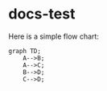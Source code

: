 # docs-test

Here is a simple flow chart:

```mermaid
graph TD;
    A-->B;
    A-->C;
    B-->D;
    C-->D;
```

